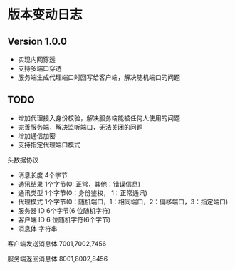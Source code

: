 # 版本变动日志

## Version 1.0.0

- 实现内网穿透
- 支持多端口穿透
- 服务端生成代理端口时回写给客户端，解决随机端口的问题

## TODO

- 增加代理接入身份校验，解决服务端能被任何人使用的问题
- 完善服务端，解决监听端口，无法关闭的问题
- 增加通信加密
- 支持指定代理端口模式

头数据协议

- 消息长度     4个字节
- 通讯结果     1个字节(0: 正常，其他：错误信息)
- 通讯类型     1个字节(0：身份鉴权， 1：正常通讯)
- 代理模式     1个字节(0：随机端口，1：相同端口，2：偏移端口，3：指定端口)
- 服务器 ID    6个字节(6 位随机字符)
- 客户端 ID    6 位随机字符(6个字节)
- 消息体       字符串

客户端发送消息体
7001,7002,7456

服务端返回消息体
8001,8002,8456
